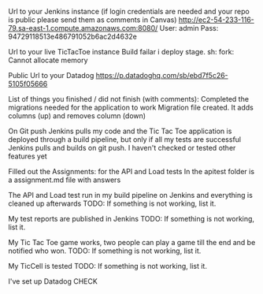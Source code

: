 Url to your Jenkins instance (if login credentials are needed and your repo is public please send them as comments in Canvas)
http://ec2-54-233-116-79.sa-east-1.compute.amazonaws.com:8080/
User: admin
Pass: 94729118513e486791052b6ac2d4632e

Url to your live TicTacToe instance
Build failar i deploy stage.
sh: fork: Cannot allocate memory

Public Url to your Datadog
https://p.datadoghq.com/sb/ebd7f5c26-5105f05666

List of things you finished / did not finish (with comments):
Completed the migrations needed for the application to work
    Migration file created. It adds columns (up) and removes column (down)

On Git push Jenkins pulls my code and the Tic Tac Toe application is deployed through a build pipeline, but only if all my tests are successful
    Jenkins pulls and builds on git push. I haven't checked or tested other features yet

Filled out the Assignments: for the API and Load tests
    In the apitest folder is a assignment.md file with answers
        
The API and Load test run in my build pipeline on Jenkins and everything is cleaned up afterwards
    TODO: If something is not working, list it.
        
My test reports are published in Jenkins
    TODO: If something is not working, list it.
        
My Tic Tac Toe game works, two people can play a game till the end and be notified who won.
    TODO: If something is not working, list it.

My TicCell is tested
    TODO: If something is not working, list it.
        
I've set up Datadog
    CHECK